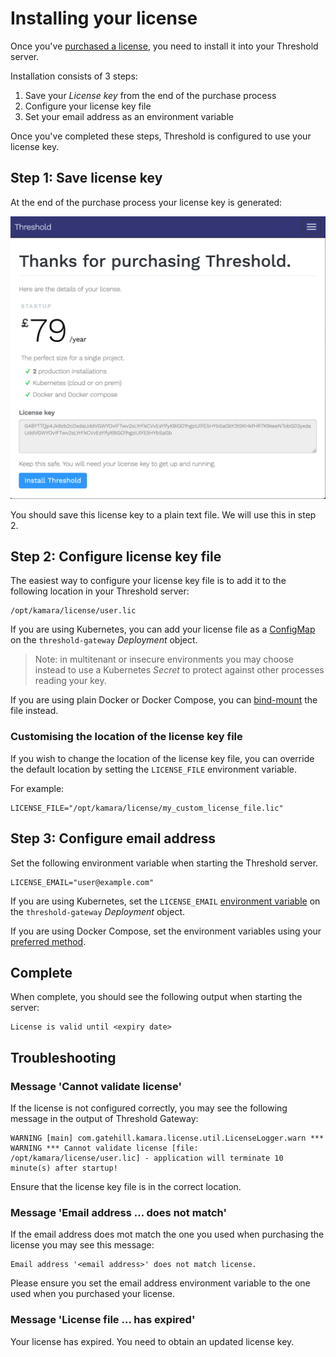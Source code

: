 Installing your license
=======================

Once you've [purchased a license](https://www.threshold.cloud/pricing), you need to install it into your Threshold server.

Installation consists of 3 steps:

1. Save your _License key_ from the end of the purchase process
2. Configure your license key file
3. Set your email address as an environment variable

Once you've completed these steps, Threshold is configured to use your license key.

## Step 1: Save license key

At the end of the purchase process your license key is generated:

![Purchase complete](./img/purchase_complete.png)

You should save this license key to a plain text file. We will use this in step 2.

## Step 2: Configure license key file

The easiest way to configure your license key file is to add it to the following location in your Threshold server:

    /opt/kamara/license/user.lic
 
If you are using Kubernetes, you can add your license file as a [ConfigMap](https://kubernetes.io/docs/tasks/configure-pod-container/configure-pod-configmap/) on the `threshold-gateway` _Deployment_ object.

> Note: in multitenant or insecure environments you may choose instead to use a Kubernetes _Secret_ to protect against other processes reading your key. 

If you are using plain Docker or Docker Compose, you can [bind-mount](https://docs.docker.com/storage/bind-mounts/) the file instead.

### Customising the location of the license key file

If you wish to change the location of the license key file, you can override the default location by setting the `LICENSE_FILE` environment variable.

For example:

    LICENSE_FILE="/opt/kamara/license/my_custom_license_file.lic"

## Step 3: Configure email address

Set the following environment variable when starting the Threshold server.

    LICENSE_EMAIL="user@example.com"

If you are using Kubernetes, set the `LICENSE_EMAIL` [environment variable](https://kubernetes.io/docs/tasks/inject-data-application/define-environment-variable-container/) on the `threshold-gateway` _Deployment_ object.

If you are using Docker Compose, set the environment variables using your [preferred method](https://docs.docker.com/compose/environment-variables/). 

## Complete

When complete, you should see the following output when starting the server:

```
License is valid until <expiry date>
```

## Troubleshooting

### Message 'Cannot validate license'

If the license is not configured correctly, you may see the following message in the output of Threshold Gateway: 

```
WARNING [main] com.gatehill.kamara.license.util.LicenseLogger.warn *** WARNING *** Cannot validate license [file: /opt/kamara/license/user.lic] - application will terminate 10 minute(s) after startup!
```

Ensure that the license key file is in the correct location.

### Message 'Email address ... does not match'

If the email address does mot match the one you used when purchasing the license you may see this message:

```
Email address '<email address>' does not match license.
```

Please ensure you set the email address environment variable to the one used when you purchased your license. 

### Message 'License file ... has expired'

Your license has expired. You need to obtain an updated license key.
